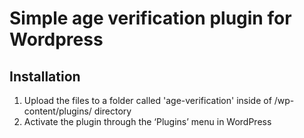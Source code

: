 # Simple age verification plugin for Wordpress

## Installation

1. Upload the files to a folder called 'age-verification' inside of /wp-content/plugins/ directory
2. Activate the plugin through the ‘Plugins’ menu in WordPress

